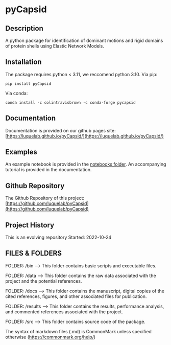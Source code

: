 # pyCapsid

## Description
A python package for identification of dominant motions and rigid domains of protein shells using Elastic Network Models.

## Installation
The package requires python < 3.11, we reccomend python 3.10.
Via pip:
~~~~
pip install pyCapsid
~~~~

Via conda: 
~~~~
conda install -c colintravisbrown -c conda-forge pycapsid
~~~~

## Documentation
Documentation is provided on our github pages site: [https://luquelab.github.io/pyCapsid/](https://luquelab.github.io/pyCapsid/)

## Examples
An example notebook is provided in the [notebooks folder](https://github.com/luquelab/pyCapsid/tree/main/notebooks).
An accompanying tutorial is provided in the documentation.

## Github Repository
The Github Repository of this project: [https://github.com/luquelab/pyCapsid](https://github.com/luquelab/pyCapsid)

## Project History
This is an evolving repository
Started: 2022-10-24


## FILES & FOLDERS
FOLDER: /bin
--> This folder contains basic scripts and executable files.

FOLDER: /data
--> This folder contains the raw data associated with the project and the potential references.

FOLDER: /docs
--> This folder contains the manuscript, digital copies of the cited references, figures, and other associated files for publication.

FOLDER: /results
--> This folder contains the results, performance analysis, and commented references associated with the project.

FOLDER: /src
--> This folder contains source code of the package.

The syntax of markdown files (.md) is CommonMark unless specified otherwise (https://commonmark.org/help/)



